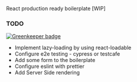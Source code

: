 React production ready boilerplate [WIP]

### TODO

[![Greenkeeper badge](https://badges.greenkeeper.io/desfero/beer_guru.svg)](https://greenkeeper.io/)

- Implement lazy-loading by using react-loadable
- Configure e2e testing - cypress or testcafe
- Add some form to the boilerplate
- Configure eslint with prettier 
- Add Server Side rendering
